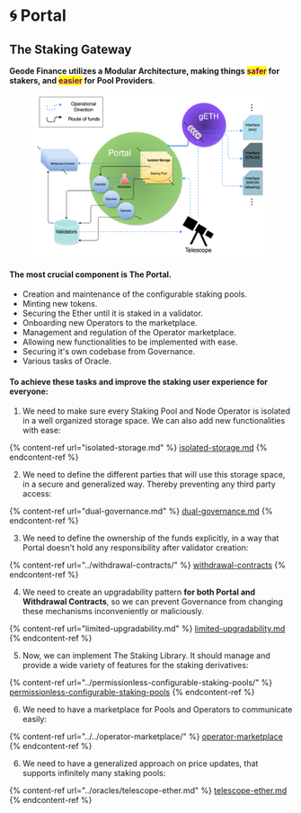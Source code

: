 # 🌀 Portal

## The Staking Gateway

**Geode Finance utilizes a Modular Architecture, making things **<mark style="color:purple;">**safer**</mark>** for stakers, and **<mark style="color:purple;">**easier**</mark>** for Pool Providers**.

<figure><img src="../../.gitbook/assets/geodeLibrary.png" alt=""><figcaption></figcaption></figure>

#### The most crucial component is The Portal.

* Creation and maintenance of the configurable staking pools.
* Minting new tokens.
* Securing the Ether until it is staked in a validator.
* Onboarding new Operators to the marketplace.
* Management and regulation of the Operator marketplace.
* Allowing new functionalities to be implemented with ease.
* Securing it's own codebase from Governance.
* Various tasks of Oracle.

#### To achieve these tasks and improve the staking user experience for everyone:

1. We need to make sure every Staking Pool and Node Operator is isolated in a well organized storage space. We can also add new functionalities with ease:

{% content-ref url="isolated-storage.md" %}
[isolated-storage.md](isolated-storage.md)
{% endcontent-ref %}

2. We need to define the different parties that will use this storage space, in a secure and generalized way. Thereby preventing any third party access:

{% content-ref url="dual-governance.md" %}
[dual-governance.md](dual-governance.md)
{% endcontent-ref %}

3. We need to define the ownership of the funds explicitly, in a way that Portal doesn't hold any responsibility after validator creation:

{% content-ref url="../withdrawal-contracts/" %}
[withdrawal-contracts](../withdrawal-contracts/)
{% endcontent-ref %}

4. We need to create an upgradability pattern **for both Portal and Withdrawal Contracts**, so we can prevent Governance from changing these mechanisms inconveniently or maliciously.

{% content-ref url="limited-upgradability.md" %}
[limited-upgradability.md](limited-upgradability.md)
{% endcontent-ref %}

5. Now, we can implement The Staking Library. It should manage and provide a wide variety of features for the staking derivatives:

{% content-ref url="../permissionless-configurable-staking-pools/" %}
[permissionless-configurable-staking-pools](../permissionless-configurable-staking-pools/)
{% endcontent-ref %}

6. We need to have a marketplace for Pools and Operators to communicate easily:

{% content-ref url="../../operator-marketplace/" %}
[operator-marketplace](../../operator-marketplace/)
{% endcontent-ref %}

6. We need to have a generalized approach on price updates, that supports infinitely many staking pools:

{% content-ref url="../oracles/telescope-ether.md" %}
[telescope-ether.md](../oracles/telescope-ether.md)
{% endcontent-ref %}

